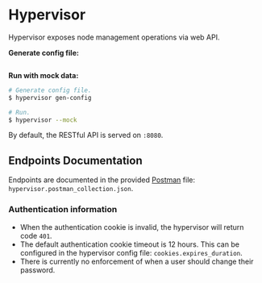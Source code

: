 # Hypervisor

Hypervisor exposes node management operations via web API.

**Generate config file:**

```bash

```

**Run with mock data:**

```bash
# Generate config file.
$ hypervisor gen-config

# Run.
$ hypervisor --mock
```

By default, the RESTful API is served on `:8080`.

## Endpoints Documentation

Endpoints are documented in the provided [Postman](https://www.getpostman.com/) file: `hypervisor.postman_collection.json`.

### Authentication information

- When the authentication cookie is invalid, the hypervisor will return code `401`.
- The default authentication cookie timeout is 12 hours. This can be configured in the hypervisor config file: `cookies.expires_duration`.
- There is currently no enforcement of when a user should change their password.